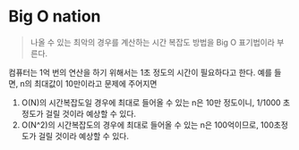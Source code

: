 # Big O nation
> 나올 수 있는 최악의 경우를 계산하는 시간 복잡도 방법을 Big O 표기법이라 부른다.

컴퓨터는 1억 번의 연산을 하기 위해서는 1초 정도의 시간이 필요하다고 한다.
예를 들면, n의 최대값이 10만이라고 문제에 주어지면
1. O(N)의 시간복잡도일 경우에 최대로 들어올 수 있는 n은 10만 정도이니, 1/1000 초 정도가 걸릴 것이라 예상할 수 있다.
2. O(N^2)의 시간복잡도의 경우에 최대로 들어올 수 있는 n은 100억이므로, 100초정도가 걸릴 것이라 예상할 수 있다.
